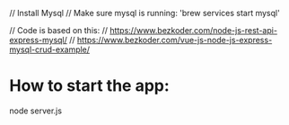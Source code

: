 // Install Mysql
// Make sure mysql is running: 'brew services start mysql'

// Code is based on this:
// https://www.bezkoder.com/node-js-rest-api-express-mysql/
// https://www.bezkoder.com/vue-js-node-js-express-mysql-crud-example/

How to start the app:  
=====================
node server.js
